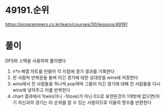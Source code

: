 # 49191.순위

https://programmers.co.kr/learn/courses/30/lessons/49191

# 풀이

DFS와 스택을 사용하여 풀이했다

1. n*n 배열 차트를 만들어 각 지점에 경기 결과를 기록한다
2. 한 사람씩 반복문을 돌며 이긴 경기에 대한 상대방을 wins에 저장한다
3. wins에서 진 사람들을 하나씩 pop하며 그들이 이긴 경기에 대해 진 사람들을 다시 wins에 넣어주고 이를 반복한다
4. chart 결과에서 1(win)이나 -1(lose)가 아닌 0으로 표현된것이 1개밖에 없으면(자기 자신과의 경기는 0) 순위를 알 수 있는 사람이므로 이들의 명수를 반환한다


